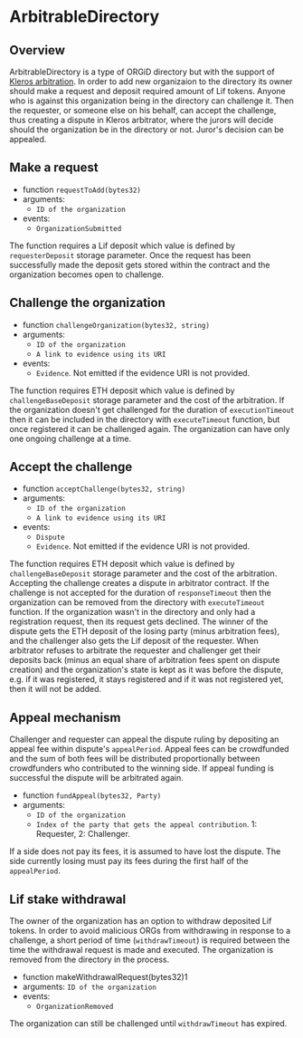 #  ArbitrableDirectory 
## Overview

ArbitrableDirectory is a type of ORGiD directory but with the support of [Kleros arbitration](https://developer.kleros.io/en/latest/).
In order to add new organizaion to the directory its owner should make a request and deposit required amount of Lif tokens. Anyone who is against this organization being in the directory can challenge it. Then the requester, or someone else on his behalf, can accept the challenge, thus creating a dispute in Kleros arbitrator, where the jurors will decide should the organization be in the directory or not. Juror's decision can be appealed.

## Make a request

- function `requestToAdd(bytes32)`
- arguments:
    - `ID of the organization`
- events: 
    - `OrganizationSubmitted`

The function requires a Lif deposit which value is defined by `requesterDeposit` storage parameter.
Once the request has been successfully made the deposit gets stored within the contract and the organization becomes open to challenge.

## Challenge the organization

- function `challengeOrganization(bytes32, string)`
- arguments:
    - `ID of the organization`
    - `A link to evidence using its URI`
- events:
    - `Evidence`. Not emitted if the evidence URI is not provided.

The function requires ETH deposit which value is defined by `challengeBaseDeposit` storage parameter and the cost of the arbitration.
If the organization doesn't get challenged for the duration of `executionTimeout` then it can be included in the directory with `executeTimeout` function, but once registered it can be challenged again. The organization can have only one ongoing challenge at a time.

## Accept the challenge

- function `acceptChallenge(bytes32, string)`
- arguments:
    - `ID of the organization`
    - `A link to evidence using its URI`
- events:
    - `Dispute`
    - `Evidence`. Not emitted if the evidence URI is not provided.

The function requires ETH deposit which value is defined by `challengeBaseDeposit` storage parameter and the cost of the arbitration.
Accepting the challenge creates a dispute in arbitrator contract. If the challenge is not accepted for the duration of `responseTimeout` then the organization can be removed from the directory with `executeTimeout` function. If the organization wasn't in the directory and only had a registration request, then its request gets declined.
The winner of the dispute gets the ETH deposit of the losing party (minus arbitration fees), and the challenger also gets the Lif deposit of the requester. When arbitrator refuses to arbitrate the requester and challenger get their deposits back (minus an equal share of arbitration fees spent on dispute creation) and the organization's state is kept as it was before the dispute, e.g. if it was registered, it stays registered and if it was not registered yet, then it will not be added.

## Appeal mechanism

Challenger and requester can appeal the dispute ruling by depositing an appeal fee within dispute's `appealPeriod`. Appeal fees can be crowdfunded and the sum of both fees will be distributed proportionally between crowdfunders who contributed to the winning side. If appeal funding is successful the dispute will be arbitrated again.

- function `fundAppeal(bytes32, Party)`
- arguments: 
    - `ID of the organization`
    - `Index of the party that gets the appeal contribution`. 1: Requester, 2: Challenger.

If a side does not pay its fees, it is assumed to have lost the dispute. The side currently losing must pay its fees during the first half of the `appealPeriod`.

## Lif stake withdrawal

The owner of the organization has an option to withdraw deposited Lif tokens. In order to avoid malicious ORGs from withdrawing in response to a challenge, a short period of time (`withdrawTimeout`) is required between the time the withdrawal request is made and executed. The organization is removed from the directory in the process.

- function makeWithdrawalRequest(bytes32)1
- arguments:
`ID of the organization`
- events: 
    - `OrganizationRemoved`

The organization can still be challenged until `withdrawTimeout` has expired.